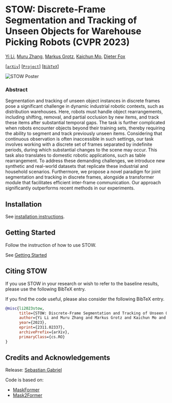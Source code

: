 # STOW: Discrete-Frame Segmentation and Tracking of Unseen Objects for Warehouse Picking Robots (CVPR 2023)

[Yi Li](https://yili.vision/), [Muru Zhang](https://nanami18.github.io/), [Markus Grotz](https://markusgrotz.github.io/), [Kaichun Mo](https://kaichun-mo.github.io/), [Dieter Fox](https://homes.cs.washington.edu/~fox/)


[[`arXiv`](https://arxiv.org/abs/2311.02337)] [[`Project`](https://sites.google.com/view/stow-corl23)] [[`BibTeX`](#CitingSTOW)]


![STOW Poster](DOCUMENTATION/stow_poster-1.png)

### Abstract
Segmentation and tracking of unseen object instances in discrete frames pose a significant challenge in dynamic industrial robotic contexts, such as distribution warehouses. Here, robots must handle object rearrangements, including shifting, removal, and partial occlusion by new items, and track these items after substantial temporal gaps. The task is further complicated when robots encounter objects beyond their training sets, thereby requiring the ability to segment and track previously unseen items. Considering that continuous observation is often inaccessible in such settings, our task involves working with a discrete set of frames separated by indefinite periods, during which substantial changes to the scene may occur. This task also translates to domestic robotic applications, such as table rearrangement. To address these demanding challenges, we introduce new synthetic and real-world datasets that replicate these industrial and household scenarios. Furthermore, we propose a novel paradigm for joint segmentation and tracking in discrete frames, alongside a transformer module that facilitates efficient inter-frame communication. Our approach significantly outperforms recent methods in our experiments.

## Installation

See [installation instructions](./DOCUMENTATION/INSTALL.md).

## Getting Started
Follow the instruction of how to use STOW.

See [Getting Started](GETTINGSTARTED.md)

## <a name="CitingSTOW"></a>Citing STOW

If you use STOW in your research or wish to refer to the baseline results, please use the following BibTeX entry.

If you find the code useful, please also consider the following BibTeX entry.

```BibTeX
@misc{li2023stow,
      title={STOW: Discrete-Frame Segmentation and Tracking of Unseen Objects for Warehouse Picking Robots}, 
      author={Yi Li and Muru Zhang and Markus Grotz and Kaichun Mo and Dieter Fox},
      year={2023},
      eprint={2311.02337},
      archivePrefix={arXiv},
      primaryClass={cs.RO}
}

```

## Credits and Acknowledgements

Release:
[Sebastian Gabriel](https://github.com/sgabriel92) 

Code is based on:
- [MaskFormer](https://github.com/facebookresearch/MaskFormer)
- [Mask2Former](https://bowenc0221.github.io/mask2former/)



